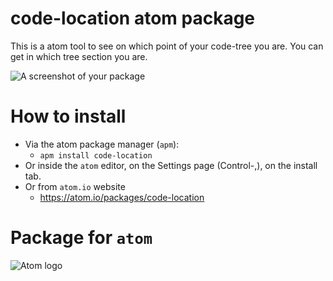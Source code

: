 # code-location atom package

This is a atom tool to see on which point of your code-tree you are. You can get in which tree section you are.

![A screenshot of your package](https://raw.githubusercontent.com/Jonny-exe/Atom-location-finder/master/my-package-test/StatusBarLocation.png)

# How to install

- Via the atom package manager (`apm`):
  - `apm install code-location`
- Or inside the `atom` editor, on the Settings page (Control-,), on the install tab.
- Or from `atom.io` website
  - https://atom.io/packages/code-location


# Package for `atom`

![Atom logo](https://dl2.macupdate.com/images/icons256/53196.png?d=1518722998)
